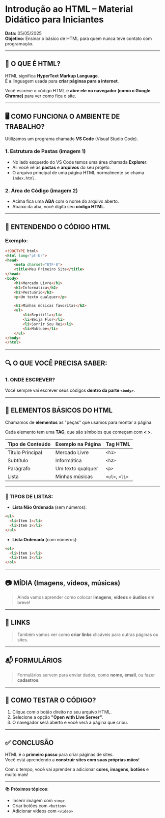
# Introdução ao HTML – Material Didático para Iniciantes

**Data:** 05/05/2025  
**Objetivo:** Ensinar o básico de HTML para quem nunca teve contato com programação.

---

## 📁 O QUE É HTML?

HTML significa **HyperText Markup Language**.  
É a linguagem usada para **criar páginas para a internet**.

Você escreve o código HTML e **abre ele no navegador (como o Google Chrome)** para ver como fica o site.

---

## 🖥️ COMO FUNCIONA O AMBIENTE DE TRABALHO?

Utilizamos um programa chamado **VS Code** (Visual Studio Code).

### 1. Estrutura de Pastas (imagem 1)
- No lado esquerdo do VS Code temos uma área chamada **Explorer**.
- Ali você vê as **pastas** e **arquivos** do seu projeto.
- O arquivo principal de uma página HTML normalmente se chama `index.html`.


### 2. Área de Código (imagem 2)
- Acima fica uma **ABA** com o nome do arquivo aberto.
- Abaixo da aba, você digita seu **código HTML**.


---

## 📄 ENTENDENDO O CÓDIGO HTML

### Exemplo:

```html
<!DOCTYPE html>
<html lang="pt-br">
<head>
    <meta charset="UTF-8">
    <title>Meu Primeiro Site</title>
</head>
<body>
    <h1>Mercado Livre</h1>
    <h2>Informática</h2>
    <h2>Vestuário</h2>
    <p>Um texto qualquer</p>

    <h2>Minhas músicas favoritas</h2>
    <ul>
        <li>Repitilla</li>
        <li>Beija Flor</li>
        <li>Sorrir Sou Rei</li>
        <li>Maktube</li>
    </ul>
</body>
</html>
```

---

## 🔍 O QUE VOCÊ PRECISA SABER:

### 1. ONDE ESCREVER?
Você sempre vai escrever seus códigos **dentro da parte `<body>`**.

---

## 🧱 ELEMENTOS BÁSICOS DO HTML

Chamamos de **elementos** as "peças" que usamos para montar a página.

Cada elemento tem uma **TAG**, que são símbolos que começam com **< >**.

| Tipo de Conteúdo | Exemplo na Página | Tag HTML |
|------------------|-------------------|----------|
| Título Principal | Mercado Livre     | `<h1>`   |
| Subtítulo        | Informática       | `<h2>`   |
| Parágrafo        | Um texto qualquer | `<p>`    |
| Lista            | Minhas músicas    | `<ul>`, `<li>` |

---

### 📝 TIPOS DE LISTAS:

- **Lista Não Ordenada** (sem números):
```html
<ul>
  <li>Item 1</li>
  <li>Item 2</li>
</ul>
```

- **Lista Ordenada** (com números):
```html
<ol>
  <li>Item 1</li>
  <li>Item 2</li>
</ol>
```

---

## 📷 MÍDIA (Imagens, vídeos, músicas)

> Ainda vamos aprender como colocar **imagens**, **vídeos** e **áudios** em breve!

---

## 🔗 LINKS

> Também vamos ver como **criar links** clicáveis para outras páginas ou sites.

---

## 📬 FORMULÁRIOS

> Formulários servem para enviar dados, como **nome, email**, ou fazer **cadastros**.

---

## 🧪 COMO TESTAR O CÓDIGO?

1. Clique com o botão direito no seu arquivo HTML.
2. Selecione a opção **"Open with Live Server"**.
3. O navegador será aberto e você verá a página que criou.

---

## ✅ CONCLUSÃO

HTML é o **primeiro passo** para criar páginas de sites.  
Você está aprendendo a **construir sites com suas próprias mãos**!

Com o tempo, você vai aprender a adicionar **cores, imagens, botões** e muito mais!

---

📚 **Próximos tópicos:**
- Inserir imagem com `<img>`
- Criar botões com `<button>`
- Adicionar vídeos com `<video>`

